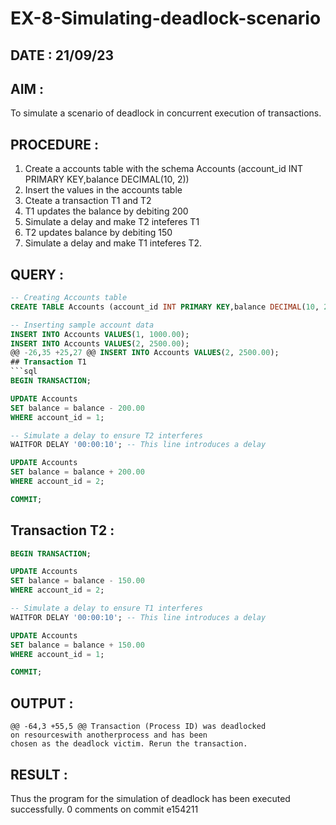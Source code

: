 # EX-8-Simulating-deadlock-scenario

## DATE : 21/09/23

## AIM :

To simulate a scenario of deadlock in concurrent execution of transactions.

## PROCEDURE :

1. Create a accounts table with the schema Accounts (account_id INT PRIMARY KEY,balance DECIMAL(10, 2))
2. Insert the values in the accounts table
3. Cteate a transaction T1 and T2
4. T1 updates the balance by debiting 200
5. Simulate a delay and make T2 inteferes T1
6. T2 updates balance by debiting 150
7. Simulate a delay and make T1 inteferes T2.

## QUERY :

```sql
-- Creating Accounts table
CREATE TABLE Accounts (account_id INT PRIMARY KEY,balance DECIMAL(10, 2));

-- Inserting sample account data
INSERT INTO Accounts VALUES(1, 1000.00);
INSERT INTO Accounts VALUES(2, 2500.00);
@@ -26,35 +25,27 @@ INSERT INTO Accounts VALUES(2, 2500.00);
## Transaction T1
```sql
BEGIN TRANSACTION;

UPDATE Accounts
SET balance = balance - 200.00
WHERE account_id = 1;

-- Simulate a delay to ensure T2 interferes
WAITFOR DELAY '00:00:10'; -- This line introduces a delay

UPDATE Accounts
SET balance = balance + 200.00
WHERE account_id = 2;

COMMIT;
```
## Transaction T2 :

```sql
BEGIN TRANSACTION;

UPDATE Accounts
SET balance = balance - 150.00
WHERE account_id = 2;

-- Simulate a delay to ensure T1 interferes
WAITFOR DELAY '00:00:10'; -- This line introduces a delay

UPDATE Accounts
SET balance = balance + 150.00
WHERE account_id = 1;

COMMIT;
```
## OUTPUT :
```
@@ -64,3 +55,5 @@ Transaction (Process ID) was deadlocked
on resourceswith anotherprocess and has been
chosen as the deadlock victim. Rerun the transaction.
```
## RESULT :

Thus the program for the simulation of deadlock has been executed successfully.
0 comments on commit e154211
